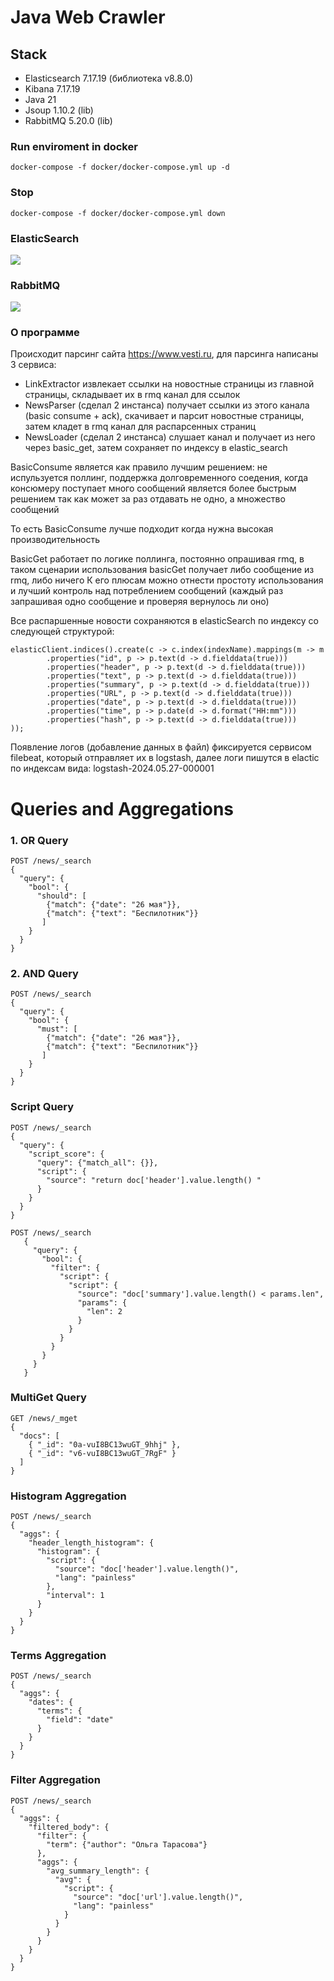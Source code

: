 
# Java Web Crawler

## Stack

- Elasticsearch 7.17.19 (библиотека v8.8.0)
- Kibana 7.17.19
- Java 21
- Jsoup 1.10.2 (lib)
- RabbitMQ 5.20.0 (lib)

### Run enviroment in docker
```
docker-compose -f docker/docker-compose.yml up -d
```

### Stop 
```
docker-compose -f docker/docker-compose.yml down
```
### ElasticSearch
![](images/elsearch.png)

### RabbitMQ
![](images/rmq.png)

### О программе
Происходит парсинг сайта https://www.vesti.ru, для парсинга написаны 3 сервиса:
- LinkExtractor извлекает ссылки на новостные страницы из главной страницы, складывает их в rmq канал для ссылок
- NewsParser (сделал 2 инстанса) получает ссылки из этого канала (basic consume + ack), скачивает и парсит новостные страницы, затем кладет в rmq канал для распарсенных страниц
- NewsLoader (сделал 2 инстанса) слушает канал и получает из него через basic_get, затем сохраняет по индексу в elastic_search

BasicConsume является как правило лучшим решением: не испульзуется поллинг, поддержка долговременного соедения, когда консюмеру поступает много сообщений является более быстрым решением так как может за раз отдавать не одно, а множество сообщений 

То есть BasicConsume лучше подходит когда нужна высокая производительность

BasicGet работает по логике поллинга, постоянно опрашивая rmq, в таком сценарии использования basicGet получает либо сообщение из rmq, либо ничего
К его плюсам можно отнести простоту использования и лучший контроль над потреблением сообщений (каждый раз запрашивая одно сообщение и проверяя вернулось ли оно)

Все распаршенные новости сохраняются в elasticSearch по индексу со следующей структурой:

```
elasticClient.indices().create(c -> c.index(indexName).mappings(m -> m
        .properties("id", p -> p.text(d -> d.fielddata(true)))
        .properties("header", p -> p.text(d -> d.fielddata(true)))
        .properties("text", p -> p.text(d -> d.fielddata(true)))
        .properties("summary", p -> p.text(d -> d.fielddata(true)))
        .properties("URL", p -> p.text(d -> d.fielddata(true)))
        .properties("date", p -> p.text(d -> d.fielddata(true)))
        .properties("time", p -> p.date(d -> d.format("HH:mm")))
        .properties("hash", p -> p.text(d -> d.fielddata(true)))
));
```

Появление логов (добавление данных в файл) фиксируется сервисом filebeat, который отправляет их в logstash, далее логи пишутся в elactic по индексам вида: logstash-2024.05.27-000001

# Queries and Aggregations
### 1. OR Query
```
POST /news/_search
{
  "query": {
    "bool": {
      "should": [
        {"match": {"date": "26 мая"}},
        {"match": {"text": "Беспилотник"}}
       ]
    }
  }
}
```

### 2. AND Query
```
POST /news/_search
{
  "query": {
    "bool": {
      "must": [
        {"match": {"date": "26 мая"}},
        {"match": {"text": "Беспилотник"}}
       ]
    }
  }
}
```

### Script Query
```
POST /news/_search
{
  "query": {
    "script_score": {
      "query": {"match_all": {}},
      "script": {
        "source": "return doc['header'].value.length() "
      }
    }
  }
}
```

```
POST /news/_search
   {
     "query": {
       "bool": {
         "filter": {
           "script": {
             "script": {
               "source": "doc['summary'].value.length() < params.len",
               "params": {
                 "len": 2
               }
             }
           }
         }
       }
     }
   }
```

### MultiGet Query
```
GET /news/_mget
{
  "docs": [
    { "_id": "0a-vuI8BC13wuGT_9hhj" },
    { "_id": "v6-vuI8BC13wuGT_7RgF" }
  ]
}
```

### Histogram Aggregation
```
POST /news/_search
{
  "aggs": {
    "header_length_histogram": {
      "histogram": {
        "script": {
          "source": "doc['header'].value.length()",
          "lang": "painless"
        },
        "interval": 1
      }
    }
  }
}
```

### Terms Aggregation
```
POST /news/_search
{
  "aggs": {
    "dates": {
      "terms": {
        "field": "date"
      }
    }
  }
}
```

### Filter Aggregation
```
POST /news/_search
{
  "aggs": {
    "filtered_body": {
      "filter": {
        "term": {"author": "Ольга Тарасова"}
      },
      "aggs": {
        "avg_summary_length": {
          "avg": {
            "script": {
              "source": "doc['url'].value.length()",
              "lang": "painless"
            }
          }
        }
      }
    }
  }
}
```

